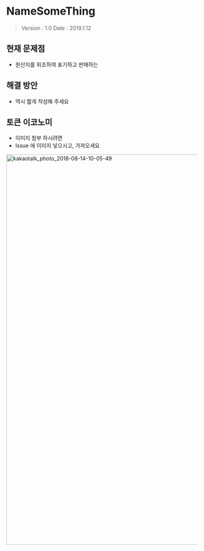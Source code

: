 # NameSomeThing

> Version : 1.0
> Date : 2019.1.12

## 현재 문제점
- 원산지를 위조하여 표기하고 판매하는 

## 해결 방안
- 역시 짧게 작성해 주세요

## 토큰 이코노미
- 이미지 첨부 하시려면
- Issue 에 이미지 넣으시고, 가져오세요

<img width="1027" alt="kakaotalk_photo_2018-08-14-10-05-49" src="https://user-images.githubusercontent.com/897510/51069580-20df4a80-1675-11e9-9d5d-95f40c0ab7c9.png">
